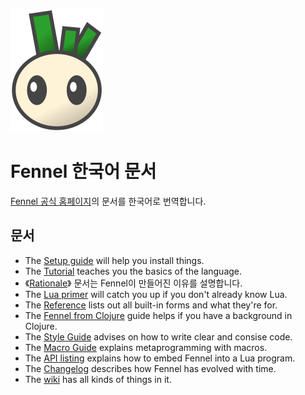 ![Fennel Logo](fennel_logo.svg)

# Fennel 한국어 문서
[Fennel 공식 홈페이지](https://fennel-lang.org/)의 문서를 한국어로 번역합니다.

## 문서
 * The [Setup guide](https://fennel-lang.org/setup) will help you install things.
 * The [Tutorial](https://fennel-lang.org/tutorial) teaches you the basics of the language.
 * 《[Rationale](rationale.md)》 문서는 Fennel이 만들어진 이유를 설명합니다.
 * The [Lua primer](https://fennel-lang.org/lua-primer) will catch you up if you don't already know Lua.
 * The [Reference](https://fennel-lang.org/reference) lists out all built-in forms and what they're for.
 * The [Fennel from Clojure](https://fennel-lang.org/from-clojure) guide helps if you have a background in Clojure.
 * The [Style Guide](https://fennel-lang.org/style) advises on how to write clear and consise code.
 * The [Macro Guide](https://fennel-lang.org/macros) explains metaprogramming with macros.
 * The [API listing](https://fennel-lang.org/api) explains how to embed Fennel into a Lua program.
 * The [Changelog](https://fennel-lang.org/changelog) describes how Fennel has evolved with time.
 * The [wiki](https://wiki.fennel-lang.org/) has all kinds of things in it.
